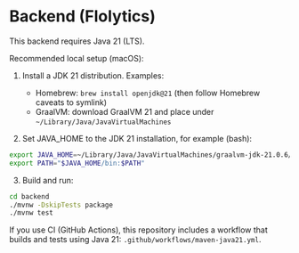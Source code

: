 # Backend (Flolytics)

This backend requires Java 21 (LTS).

Recommended local setup (macOS):

1. Install a JDK 21 distribution. Examples:
   - Homebrew: `brew install openjdk@21` (then follow Homebrew caveats to symlink)
   - GraalVM: download GraalVM 21 and place under `~/Library/Java/JavaVirtualMachines`

2. Set JAVA_HOME to the JDK 21 installation, for example (bash):

```bash
export JAVA_HOME=~/Library/Java/JavaVirtualMachines/graalvm-jdk-21.0.6/Contents/Home
export PATH="$JAVA_HOME/bin:$PATH"
```

3. Build and run:

```bash
cd backend
./mvnw -DskipTests package
./mvnw test
```

If you use CI (GitHub Actions), this repository includes a workflow that builds and tests using Java 21: `.github/workflows/maven-java21.yml`.
